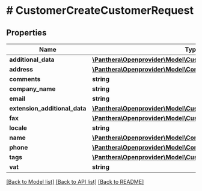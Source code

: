 # # CustomerCreateCustomerRequest

## Properties

Name | Type | Description | Notes
------------ | ------------- | ------------- | -------------
**additional_data** | [**\Panthera\Openprovider\Model\CustomerCustomerAdditionalData**](CustomerCustomerAdditionalData.md) |  | [optional]
**address** | [**\Panthera\Openprovider\Model\ContactAddress**](ContactAddress.md) |  | [optional]
**comments** | **string** |  | [optional]
**company_name** | **string** |  | [optional]
**email** | **string** |  | [optional]
**extension_additional_data** | [**\Panthera\Openprovider\Model\CustomerExtensionAdditionalData[]**](CustomerExtensionAdditionalData.md) |  | [optional]
**fax** | [**\Panthera\Openprovider\Model\CustomerFax**](CustomerFax.md) |  | [optional]
**locale** | **string** |  | [optional]
**name** | [**\Panthera\Openprovider\Model\ContactName**](ContactName.md) |  | [optional]
**phone** | [**\Panthera\Openprovider\Model\ContactPhone**](ContactPhone.md) |  | [optional]
**tags** | [**\Panthera\Openprovider\Model\CustomerTags[]**](CustomerTags.md) |  | [optional]
**vat** | **string** |  | [optional]

[[Back to Model list]](../../README.md#models) [[Back to API list]](../../README.md#endpoints) [[Back to README]](../../README.md)
